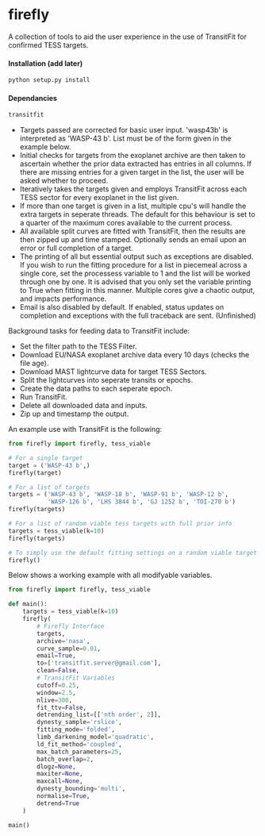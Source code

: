# firefly

A collection of tools to aid the user experience in the use of
TransitFit for confirmed TESS targets.

#### Installation (add later)
```bash
python setup.py install
```

#### Dependancies
```python
transitfit
```

- Targets passed are corrected for basic user input. 'wasp43b' is
interpreted as 'WASP-43 b'. List must be of the form given in the example below.
- Initial checks for targets from the exoplanet archive are then taken to ascertain 
whether the prior data extracted has entries in all columns. If there are missing
entries for a given target in the list, the user will be asked whether to proceed.
- Iteratively takes the targets given and employs TransitFit across each TESS sector 
for every exoplanet in the list given.
- If more than one target is given in a list, multiple cpu's will handle the extra
targets in seperate threads. The default for this behaviour is set to a
quarter of the maximum cores available to the current process.
- All available split curves are fitted with TransitFit, then the results
are then zipped up and time stamped. Optionally sends an email upon an error or 
full completion of a target.
- The printing of all but essential output such as exceptions are disabled. 
If you wish to run the fitting procedure for a list in piecemeal across a 
single core, set the processess variable to 1 and the list will be worked 
through one by one. It is advised that you only set the variable printing 
to True when fitting in this manner. Multiple cores give a chaotic output, 
and impacts performance.
- Email is also disabled by default. If enabled, status updates on completion
and exceptions with the full traceback are sent. (Unfinished)

Background tasks for feeding data to TransitFit include:
- Set the filter path to the TESS Filter.
- Download EU/NASA exoplanet archive data every 10 days (checks the file age).
- Download MAST lightcurve data for target TESS Sectors.
- Split the lightcurves into seperate transits or epochs.
- Create the data paths to each seperate epoch.
- Run TransitFit.
- Delete all downloaded data and inputs.
- Zip up and timestamp the output.

An example use with TransitFit is the following:
```python
from firefly import firefly, tess_viable

# For a single target
target = ('WASP-43 b',)
firefly(target)

# For a list of targets
targets = ('WASP-43 b', 'WASP-18 b', 'WASP-91 b', 'WASP-12 b',
           'WASP-126 b', 'LHS 3844 b', 'GJ 1252 b', 'TOI-270 b')
firefly(targets)

# For a list of random viable tess targets with full prior info
targets = tess_viable(k=10)
firefly(targets)

# To simply use the default fitting settings on a random viable target
firefly()

```
Below shows a working example with all modifyable variables.
```python
from firefly import firefly, tess_viable

def main():
    targets = tess_viable(k=10)
    firefly(
        # Firefly Interface
        targets, 
        archive='nasa', 
        curve_sample=0.01, 
        email=True,
        to=['transitfit.server@gmail.com'], 
        clean=False,
        # TransitFit Variables
        cutoff=0.25,
        window=2.5,
        nlive=300, 
        fit_ttv=False,
        detrending_list=[['nth order', 2]],
        dynesty_sample='rslice', 
        fitting_mode='folded',
        limb_darkening_model='quadratic', 
        ld_fit_method='coupled',
        max_batch_parameters=25, 
        batch_overlap=2, 
        dlogz=None, 
        maxiter=None, 
        maxcall=None, 
        dynesty_bounding='multi', 
        normalise=True, 
        detrend=True
    )

main()
```
